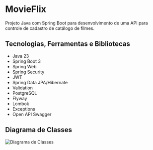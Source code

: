 # MovieFlix

Projeto Java com Spring Boot para desenvolvimento de uma API para controle de cadastro de catálogo de filmes.

## Tecnologias, Ferramentas e Bibliotecas
 - Java 23
 - Spring Boot 3
 - Spring Web
 - Spring Security
 - JWT
 - Spring Data JPA/Hibernate
 - Validation
 - PostgreSQL
 - Flyway
 - Lombok
 - Exceptions
 - Open API Swagger

## Diagrama de Classes
![Diagrama de Classes](https://membercdn.b-cdn.net/rails/active_storage/blobs/redirect/eyJfcmFpbHMiOnsiZGF0YSI6MzcyMzg1NCwicHVyIjoiYmxvYl9pZCJ9fQ==--afdbb74d083ebecf72b7a7a4f8c912d8e7fe3aa3/image.png)